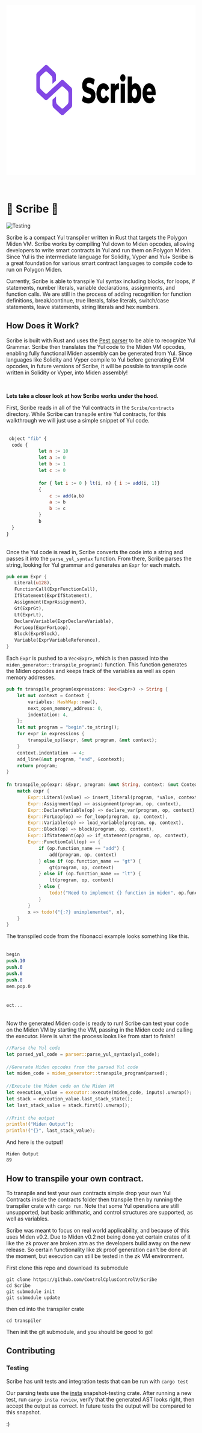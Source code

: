 
<br />
<p align="center">
    <img src="Scribe.png" alt="Logo" width="800" height="450">
  <p align="center">

 
<br />
      
# 📜 Scribe 📜
![Testing](https://github.com/ControlCplusControlV/Scribe/actions/workflows/rust.yml/badge.svg)

Scribe is a compact Yul transpiler written in Rust that targets the Polygon Miden VM. Scribe works by compiling Yul down to Miden opcodes, allowing developers to write smart contracts in Yul and run them on Polygon Miden. Since Yul is the intermediate language for Solidity, Vyper and Yul+ Scribe is a great foundation for various smart contract languages to compile code to run on Polygon Miden.

Currently, Scribe is able to transpile Yul syntax including blocks, for loops, if statements,  number literals, variable declarations, assignments, and function calls. We are still in the process of adding recognition for function definitions, break/continue, true literals, false literals, switch/case statements, leave statements, string literals and hex numbers.


## How Does it Work?

Scribe is built with Rust and uses the [Pest parser](https://github.com/pest-parser/pest) to be able to recognize Yul Grammar. Scribe then translates the Yul code to the Miden VM opcodes, enabling fully functional Miden assembly can be generated from Yul. Since languages like Solidity and Vyper compile to Yul before generating EVM opcodes, in future versions of Scribe, it will be possible to transpile code written in Solidity or Vyper, into Miden assembly!
         
 <br/>
      
**Lets take a closer look at how Scribe works under the hood.**
      
      
First, Scribe reads in all of the Yul contracts in the `Scribe/contracts` directory. While Scribe can transpile entire Yul contracts, for this walkthrough we will just use a simple snippet of Yul code.
      
```js
      
 object "fib" {
  code {
            let n := 10
            let a := 0
            let b := 1
            let c := 0

            for { let i := 0 } lt(i, n) { i := add(i, 1)}
            {
                c := add(a,b)
                a := b
                b := c
            }
            b
  }
}
      
 ```
       
Once the Yul code is read in, Scribe converts the code into a string and passes it into the `parse_yul_syntax` function. From there, Scribe parses the string, looking for Yul grammar and generates an `Expr` for each match.
      
 ```rust 
pub enum Expr {
    Literal(u128),
    FunctionCall(ExprFunctionCall),
    IfStatement(ExprIfStatement),
    Assignment(ExprAssignment),
    Gt(ExprGt),
    Lt(ExprLt),
    DeclareVariable(ExprDeclareVariable),
    ForLoop(ExprForLoop),
    Block(ExprBlock),
    Variable(ExprVariableReference),
}
```
      
Each `Expr` is pushed to a `Vec<Expr>`, which is then passed into the `miden_generator::transpile_program()` function. This function generates the Miden opcodes and keeps track of the variables as well as open memory addresses.  
      
```rust
pub fn transpile_program(expressions: Vec<Expr>) -> String {
    let mut context = Context {
        variables: HashMap::new(),
        next_open_memory_address: 0,
        indentation: 4,
    };
    let mut program = "begin".to_string();
    for expr in expressions {
        transpile_op(&expr, &mut program, &mut context);
    }
    context.indentation -= 4;
    add_line(&mut program, "end", &context);
    return program;
}

fn transpile_op(expr: &Expr, program: &mut String, context: &mut Context) {
    match expr {
        Expr::Literal(value) => insert_literal(program, *value, context),
        Expr::Assignment(op) => assignment(program, op, context),
        Expr::DeclareVariable(op) => declare_var(program, op, context),
        Expr::ForLoop(op) => for_loop(program, op, context),
        Expr::Variable(op) => load_variable(program, op, context),
        Expr::Block(op) => block(program, op, context),
        Expr::IfStatement(op) => if_statement(program, op, context),
        Expr::FunctionCall(op) => {
            if (op.function_name == "add") {
                add(program, op, context)
            } else if (op.function_name == "gt") {
                gt(program, op, context)
            } else if (op.function_name == "lt") {
                lt(program, op, context)
            } else {
                todo!("Need to implement {} function in miden", op.function_name)
            }
        }
        x => todo!("{:?} unimplemented", x),
    }
}
```
      
The transpiled code from the fibonacci example looks something like this.
      
```nasm
      
begin
push.10
push.0
push.0
push.0
mem.pop.0
      
      
ect...
   
```
      
Now the generated Miden code is ready to run! Scribe can test your code on the Miden VM by starting the VM, passing in the Miden code and calling the executor. Here is what the process looks like from start to finish!
      
```rust
//Parse the Yul code
let parsed_yul_code = parser::parse_yul_syntax(yul_code);

//Generate Miden opcodes from the parsed Yul code
let miden_code = miden_generator::transpile_program(parsed);

//Execute the Miden code on the Miden VM
let execution_value = executor::execute(miden_code, inputs).unwrap();
let stack = execution_value.last_stack_state();
let last_stack_value = stack.first().unwrap();

//Print the output
println!("Miden Output");
println!("{}", last_stack_value);
```
      
And here is the output!
      
```
Miden Output
89    
```
      
      
      
## How to transpile your own contract.

To transpile and test your own contracts simple drop your own Yul Contracts inside the contracts folder then transpile then by running the transpiler crate with `cargo run`. Note that some Yul operations are still unsupported, but basic arithmatic, and control structures are supported, as well as variables.   

Scribe was meant to focus on real world applicability, and because of this uses Miden v0.2. Due to Miden v0.2 not being done yet certain crates of it like the zk prover are broken atm as the developers build away on the new release. So certain functionality like zk proof generation can't be done at the moment, but execution can still be tested in the zk VM environment.

First clone this repo and download its submodule

```
git clone https://github.com/ControlCplusControlV/Scribe
cd Scribe
git submodule init
git submodule update
```

then cd into the transpiler crate

```
cd transpiler
```

Then init the git submodule, and you should be good to go!
      
      
## Contributing

### Testing

Scribe has unit tests and integration tests that can be run with `cargo test`

Our parsing tests use the [insta](https://github.com/mitsuhiko/insta)
snapshot-testing crate. After running a new test, run `cargo insta review`,
verify that the generated AST looks right, then accept the output as correct.
In future tests the output will be compared to this snapshot.

:)
